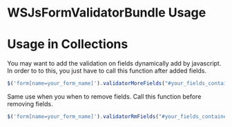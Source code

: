 WSJsFormValidatorBundle Usage
==================================

# Usage in Collections

You may want to add the validation on fields dynamically add by javascript.
In order to to this, you just have to call this function after added fields.

``` js
$('form[name=your_form_name]').validatorMoreFields("#your_fields_container");
```

Same use when you when to remove fields. Call this function before removing fields.

``` js
$('form[name=your_form_name]').validatorRmFields("#your_fields_container");
```
